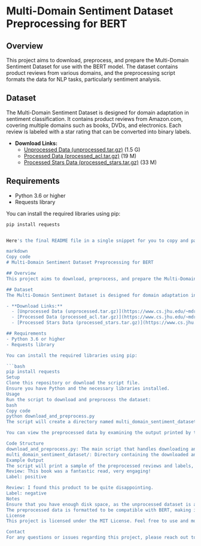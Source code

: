# Multi-Domain Sentiment Dataset Preprocessing for BERT

## Overview
This project aims to download, preprocess, and prepare the Multi-Domain Sentiment Dataset for use with the BERT model. The dataset contains product reviews from various domains, and the preprocessing script formats the data for NLP tasks, particularly sentiment analysis.

## Dataset
The Multi-Domain Sentiment Dataset is designed for domain adaptation in sentiment classification. It contains product reviews from Amazon.com, covering multiple domains such as books, DVDs, and electronics. Each review is labeled with a star rating that can be converted into binary labels.

- **Download Links:**
  - [Unprocessed Data (unprocessed.tar.gz)](https://www.cs.jhu.edu/~mdredze/datasets/sentiment/unprocessed.tar.gz) (1.5 G)
  - [Processed Data (processed_acl.tar.gz)](https://www.cs.jhu.edu/~mdredze/datasets/sentiment/processed_acl.tar.gz) (19 M)
  - [Processed Stars Data (processed_stars.tar.gz)](https://www.cs.jhu.edu/~mdredze/datasets/sentiment/processed_stars.tar.gz) (33 M)

## Requirements
- Python 3.6 or higher
- Requests library

You can install the required libraries using pip:

```bash
pip install requests


Here's the final README file in a single snippet for you to copy and paste:

markdown
Copy code
# Multi-Domain Sentiment Dataset Preprocessing for BERT

## Overview
This project aims to download, preprocess, and prepare the Multi-Domain Sentiment Dataset for use with the BERT model. The dataset contains product reviews from various domains, and the preprocessing script formats the data for NLP tasks, particularly sentiment analysis.

## Dataset
The Multi-Domain Sentiment Dataset is designed for domain adaptation in sentiment classification. It contains product reviews from Amazon.com, covering multiple domains such as books, DVDs, and electronics. Each review is labeled with a star rating that can be converted into binary labels.

- **Download Links:**
  - [Unprocessed Data (unprocessed.tar.gz)](https://www.cs.jhu.edu/~mdredze/datasets/sentiment/unprocessed.tar.gz) (1.5 G)
  - [Processed Data (processed_acl.tar.gz)](https://www.cs.jhu.edu/~mdredze/datasets/sentiment/processed_acl.tar.gz) (19 M)
  - [Processed Stars Data (processed_stars.tar.gz)](https://www.cs.jhu.edu/~mdredze/datasets/sentiment/processed_stars.tar.gz) (33 M)

## Requirements
- Python 3.6 or higher
- Requests library

You can install the required libraries using pip:

```bash
pip install requests
Setup
Clone this repository or download the script file.
Ensure you have Python and the necessary libraries installed.
Usage
Run the script to download and preprocess the dataset:
bash
Copy code
python download_and_preprocess.py
The script will create a directory named multi_domain_sentiment_dataset and download the datasets into it. The processed reviews will be stored in a structured format suitable for BERT.

You can view the preprocessed data by examining the output printed by the script, which displays sample reviews along with their labels.

Code Structure
download_and_preprocess.py: The main script that handles downloading and preprocessing the dataset.
multi_domain_sentiment_dataset/: Directory containing the downloaded and extracted datasets.
Example Output
The script will print a sample of the preprocessed reviews and labels, like so:
Review: This book was a fantastic read, very engaging!
Label: positive

Review: I found this product to be quite disappointing.
Label: negative
Notes
Ensure that you have enough disk space, as the unprocessed dataset is approximately 1.5 GB in size.
The preprocessed data is formatted to be compatible with BERT, making it easier to integrate into your NLP models.
License
This project is licensed under the MIT License. Feel free to use and modify the code as needed.

Contact
For any questions or issues regarding this project, please reach out to Ashish Thapa at ashish.thapa2@students.mq.edu.au





